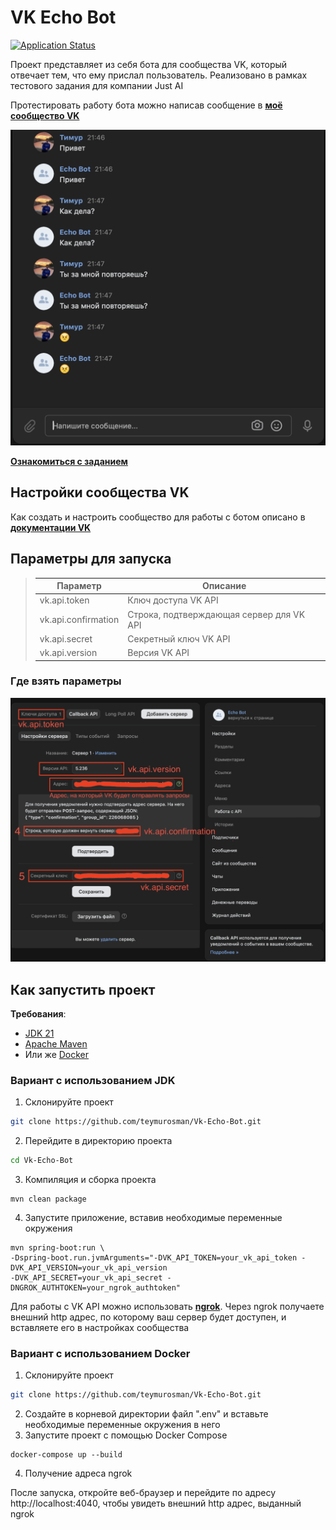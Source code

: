 # VK Echo Bot

[![Application Status](https://img.shields.io/badge/status-active-brightgreen)](http://your-application-url.com)

Проект представляет из себя бота для сообщества VK, который отвечает тем, что ему прислал пользователь.
Реализовано в рамках тестового задания для компании Just AI

Протестировать работу бота можно написав сообщение в [**моё сообщество VK**](https://vk.com/club226068085)

![Пример работы](src/main/resources/static/images/vkbot-example.png)

[**Ознакомиться с заданием**](https://docs.google.com/document/d/1x_EEtb1AbU83dlJHVnI4GYkoSnGmXYmzqoM6q_BceF0/edit)

## Настройки сообщества VK
Как создать и настроить сообщество для работы с ботом описано в [**документации VK**](https://dev.vk.com/ru/api/bots/getting-started)
## Параметры для запуска
> | Параметр            | Описание                                 |
> |---------------------|------------------------------------------|
> | vk.api.token        | Ключ доступа VK API                      |
> | vk.api.confirmation | Строка, подтверждающая сервер для VK API |
> | vk.api.secret       | Секретный ключ VK API                    |
> | vk.api.version      | Версия VK API                            |

### Где взять параметры
![параметры VK](src/main/resources/static/images/vk-api-propeties.png)

## Как запустить проект
**Требования**:
* [JDK 21](https://www.oracle.com/java/technologies/downloads/#java21)
* [Apache Maven](https://maven.apache.org/download.cgi)
* Или же [Docker](https://www.docker.com/products/docker-desktop/)

### Вариант с использованием JDK
1) Склонируйте проект
```bash
git clone https://github.com/teymurosman/Vk-Echo-Bot.git
```
2) Перейдите в директорию проекта
```bash
cd Vk-Echo-Bot
```
3) Компиляция и сборка проекта
```
mvn clean package
```
4) Запустите приложение, вставив необходимые переменные окружения
```
mvn spring-boot:run \
-Dspring-boot.run.jvmArguments="-DVK_API_TOKEN=your_vk_api_token -DVK_API_VERSION=your_vk_api_version 
-DVK_API_SECRET=your_vk_api_secret -DNGROK_AUTHTOKEN=your_ngrok_authtoken"
```
Для работы с VK API можно использовать [**ngrok**](https://www.google.com/search?client=safari&rls=en&q=ngrok+download&ie=UTF-8&oe=UTF-8).
Через ngrok получаете внешний http адрес, по которому ваш сервер будет доступен, и вставляете его в настройках сообщества

### Вариант с использованием Docker
1) Склонируйте проект
```bash
git clone https://github.com/teymurosman/Vk-Echo-Bot.git
```
2) Создайте в корневой директории файл ".env" и вставьте необходимые переменные окружения в него
3) Запустите проект с помощью Docker Compose
```
docker-compose up --build
```
4) Получение адреса ngrok

После запуска, откройте веб-браузер и перейдите по адресу http://localhost:4040, чтобы увидеть внешний http адрес, выданный ngrok

